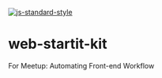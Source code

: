 [![js-standard-style](https://img.shields.io/badge/code%20style-standard-brightgreen.svg)](http://standardjs.com/)

# web-startit-kit
For Meetup: Automating Front-end Workflow
